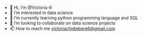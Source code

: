 - 👋 Hi, I’m @Victoria-6
- 👀 I’m interested in data science 
- 🌱 I’m currently learning python programming language and SQL
- 💞️ I’m looking to collaborate on data science projects 
- 📫 How to reach me victoriachidiebere6@gmail.com

<!---
Victoria-6/Victoria-6 is a ✨ special ✨ repository because its `README.md` (this file) appears on your GitHub profile.
You can click the Preview link to take a look at your changes.
--->
